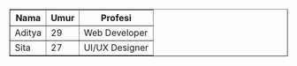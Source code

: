 <div style="text-align: center;"><table border="1">
  <thead><tr><th>
    Nama
  </th><th>
    Umur
  </th><th>
    Profesi
  </th></tr></thead>
  <tbody><tr><td>
    Aditya
  </td><td>
    29
  </td><td>
    Web Developer
  </td></tr><tr><td>
    Sita
  </td><td>
    27
  </td><td>
    UI/UX Designer
  </td></tr></tbody>
  </table></div>
